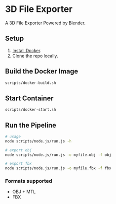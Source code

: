 # 3D File Exporter
A 3D File Exporter Powered by Blender.

## Setup
1. [Install Docker](https://docs.docker.com/get-docker/).
2. Clone the repo locally.

## Build the Docker Image

```bash
scripts/docker-build.sh
```

## Start Container

```bash
scripts/docker-start.sh
```

## Run the Pipeline

```bash
# usage
node scripts/node.js/run.js -h

# export obj
node scripts/node.js/run.js -o myfile.obj -f obj

# export fbx
node scripts/node.js/run.js -o myfile.fbx -f fbx
```

### Formats supported
* OBJ + MTL
* FBX
